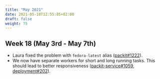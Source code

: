 ```yaml
---
title: "May 2021"
date: 2021-05-10T12:55:05+02:00
draft: false
weight: 75
---
```


## Week 18 (May 3rd - May 7th)

- Laura fixed the problem with `fedora-latest` alias
  ([packit#1222](https://github.com/packit/packit/pull/1222)).
- We now have separate workers for short and long running tasks. This should
  lead to better responsiveness
  ([packit-service#1059](https://github.com/packit/packit-service/pull/1059),
  [deployment#202](https://github.com/packit/deployment/pull/202)).
